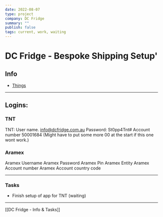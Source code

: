 ```yaml
---
date: 2022-08-07
type: project
company: DC Fridge
summary: ""
publish: false
tags: current, work, waiting
---
```


# DC Fridge - Bespoke Shipping Setup'

## Info
- [Things](things:///show?id=N6rsw3oiPWpHJZGbiSQH7E)  


---

## Logins:

### TNT
TNT: User name. [info@dcfridge.com.au](https://mailto:info@dcfridge.com.au)
Password: St0pp4Tnt#
Account number 50001684 (Might have to put some more 00 at the start if this one wont work.)

### Aramex
Aramex Username
Aramex Password
Aramex Pin
Aramex Entity
Aramex Account number
Aramex Account country code


---

### Tasks
-   Finish setup of app for TNT (waiting)


---
[[DC Fridge - Info & Tasks]]